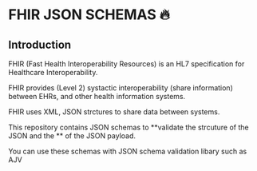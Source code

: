 # FHIR JSON SCHEMAS 🔥

## Introduction

FHIR (Fast Health Interoperability Resources) is an HL7 specification for Healthcare Interoperability.

FHIR provides (Level 2) systactic interoperability (share information) between EHRs, and other health information systems.

FHIR uses XML, JSON strctures to share data between systems.

This repository contains JSON schemas to **validate the strcuture of the JSON and the ** of the JSON payload.

You can use these schemas with JSON schema validation libary such as AJV
